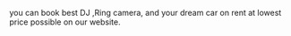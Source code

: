 you can book best DJ ,Ring camera, and your dream car on rent at lowest price possible on our website.
